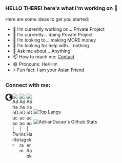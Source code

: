 ### HELLO THERE! here's what i'm working on 👋

Here are some ideas to get you started:

- 🔭 I’m currently working on... Private Project
- 🌱 I’m currently... doing Private Project
- 👯 I’m looking to... making MORE money
- 🤔 I’m looking for help with... nothing
- 💬 Ask me about... Anything
- 📫 How to reach me: [Contact](adrianducao@gmail.com)
- 😄 Pronouns: He/Him
- ⚡ Fun fact: I am your Asian Friend

### Connect with me:

[<img align="left" alt="RPOINT IT SOLUTIONS" width="22px" src="https://raw.githubusercontent.com/iconic/open-iconic/master/svg/globe.svg" />](https://rpointsolution.com)
[<img align="left" alt="AdrianDucao | Twitter" width="22px" src="https://cdn.jsdelivr.net/npm/simple-icons@v3/icons/twitter.svg" />](https://twitter.com/AdrianDucao)
[<img align="left" alt="AdrianDucao | Instagram" width="22px" src="https://cdn.jsdelivr.net/npm/simple-icons@v3/icons/instagram.svg" />](https://www.instagram.com/ian_ducao.php/)
[<img align="left" alt="AdrianDucao | Hacker Rank" width="22px" src="https://cdn.jsdelivr.net/npm/simple-icons@v3/icons/hackerrank.svg" />](https://www.hackerrank.com/adrianducao)

<br />
<br />

[![Top Langs](https://github-readme-stats.adrianducao.vercel.app/api/top-langs/?username=AdrianDucao&layout=compact)](https://github.com/AdrianDucao/github-readme-stats)

<img align="left" alt="AdrianDucao's Github Stats" src="https://github-readme-stats.adrianducao.vercel.app/api?username=AdrianDucao&show_icons=true&hide_border=true" />
